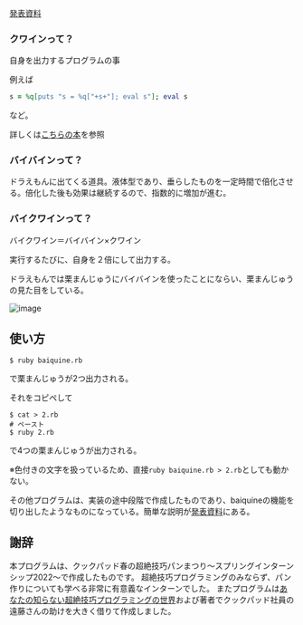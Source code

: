 [発表資料](https://docs.google.com/presentation/d/1WExqjeerbDe5rbHon3uWj4UpcnpP3PkXhOrOY0mf25E/edit?usp=sharing)

### クワインって？
自身を出力するプログラムの事

例えば
```ruby
s = %q[puts "s = %q["+s+"]; eval s"]; eval s
```
など。

詳しくは[こちらの本](https://gihyo.jp/book/2015/978-4-7741-7643-7)を参照

### バイバインって？

ドラえもんに出てくる道具。液体型であり、垂らしたものを一定時間で倍化させる。倍化した後も効果は継続するので、指数的に増加が進む。

### バイクワインって？

バイクワイン＝バイバイン×クワイン

実行するたびに、自身を２倍にして出力する。

ドラえもんでは栗まんじゅうにバイバインを使ったことにならい、栗まんじゅうの見た目をしている。

![image](https://user-images.githubusercontent.com/53563180/165068307-689b66d9-937b-494f-8026-16fd43fcec0c.png)

## 使い方
```
$ ruby baiquine.rb
```
で栗まんじゅうが2つ出力される。

それをコピペして
```
$ cat > 2.rb
# ペースト
$ ruby 2.rb
```
で4つの栗まんじゅうが出力される。

※色付きの文字を扱っているため、直接`ruby baiquine.rb > 2.rb`としても動かない。

その他プログラムは、実装の途中段階で作成したものであり、baiquineの機能を切り出したようなものになっている。簡単な説明が[発表資料](https://docs.google.com/presentation/d/1WExqjeerbDe5rbHon3uWj4UpcnpP3PkXhOrOY0mf25E/edit?usp=sharing)にある。
## 謝辞
本プログラムは、クックパッド春の超絶技巧パンまつり〜スプリングインターンシップ2022〜で作成したものです。
超絶技巧プログラミングのみならず、パン作りについても学べる非常に有意義なインターンでした。
またプログラムは[あなたの知らない超絶技巧プログラミングの世界](https://gihyo.jp/book/2015/978-4-7741-7643-7)および著者でクックパッド社員の遠藤さんの助けを大きく借りて作成しました。
